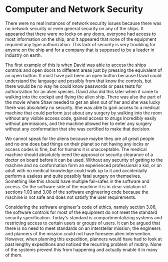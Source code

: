 # Computer and Network Security
There were no real instances of network security issues because there was no network security or even general security on any of the ships. It appeared that there were no locks on any doors, everyone had access to most information on the ship, and it appeared that none of the equipment required any type authorization. This lack of security is very troubling for anyone on the ship and for a company that is supposed to be a leader in industry on earth.  

 The first example of this is when David was able to access the ships controls and open doors to different areas just by pressing the equivalent of an open button. It must have just been an open button because David could understand the language and possibly from that know the controls, but there would be no way he could know passwords or pass tests for authorization for an alien species. David also did this later when it came to walking into the cockpit and flying the alien ship.  There was also the part of the movie where Shaw needed to get an alien out of her and she was lucky there was absolutely no security. She was able to gain access to a medical machine that could perform just about any surgery by walking into the room without any visible access code, gained access to drugs incredibly easily without permissions, and the machine allowed her to enter any surgery without any conformation that she was certified to make that decision.

We cannot speak for the aliens because maybe they are all great people and no one does bad things on their planet so not having any locks or access codes is fine, but for humans it is unacceptable. The medical machine should absolutely need the approval or security clearance of a doctor on board before it can be used. Without any security of getting to the machine and no conformation form an experienced professional a kid, or an adult with no medical knowledge could walk up to it and accidentally perform a useless and quite possibly fatal surgery on themselves. Something like this should have multiple fail-safes in the software and access. On the software side of the machine it is in clear violation of sections 1.03 and  3.08 of the software engineering code because the machine is not safe and does not satisfy the user requirements.  

Considering the software engineer's code of ethics, namely section 3.06, the software controls for most of the equipment do not meet the standard security specification. Today's standard is compartmentalizing systems and restricting access to certain users or groups of users. It can be argued that there is no need to meet standards on an interstellar mission; the engineers and planners of the mission could not have foreseen alien intervention. However, when planning this expedition, planners would have had to look at past lengthy expeditions and noticed the recurring problem of mutiny. None of the systems prevent this from happening and actually enable it in many of them.
